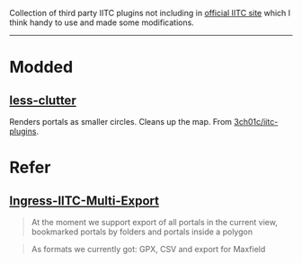 Collection of third party IITC plugins not including in [official IITC site](https://iitc.me) which I think handy to use and made some modifications.

----------

# Modded

## [less-clutter](../../raw/master/less-clutter.user.js)
Renders portals as smaller circles. Cleans up the map. From [3ch01c/iitc-plugins](https://github.com/3ch01c/iitc-plugins).

# Refer

## [Ingress-IITC-Multi-Export](https://github.com/modkin/Ingress-IITC-Multi-Export)

> At the moment we support export of all portals in the current view, bookmarked portals by folders and portals inside a polygon

> As formats we currently got: GPX, CSV and export for Maxfield

